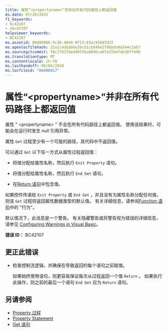 ```yaml
---
title: 属性“<propertyname>”并非在所有代码路径上都返回值
ms.date: 07/20/2015
f1_keywords:
- bc42107
- vbc42107
helpviewer_keywords:
- BC42107
ms.assetid: 06800966-9c3b-4844-9f13-83ac95607d32
ms.openlocfilehash: 21a1c4dbab6e26cd1cb848e270bbda9a544c2a67
ms.sourcegitcommit: f8c270376ed905f6a8896ce0fe25b4f4b38ff498
ms.translationtype: MT
ms.contentlocale: zh-CN
ms.lasthandoff: 06/04/2020
ms.locfileid: "84400417"
---
```

# <a name="property-propertyname-doesnt-return-a-value-on-all-code-paths"></a>属性“\<propertyname>”并非在所有代码路径上都返回值
属性 " \<propertyname> " 不会在所有代码路径上都返回值。 使用该结果时，可能会在运行时发生 null 引用异常。  
  
 属性 `Get` 过程至少有一个可能的路径，其代码中不返回值。  
  
 可以通过 `Get` 以下任一方式从属性过程返回值：  
  
- 将值分配给属性名称，然后执行 `Exit Property` 语句。  
  
- 将值分配给属性名称，然后执行 `End Get` 语句。  
  
- 在[Return 语句](../statements/return-statement.md)中包含值。  
  
 如果控件传递给 `Exit Property` 或 `End Get` ，并且没有为属性名称分配任何值，则该 `Get` 过程将返回属性数据类型的默认值。 有关详细信息，请参阅[Function 语句](../statements/function-statement.md)中的 "行为"。  
  
 默认情况下，此消息是一个警告。 有关隐藏警告或将警告视为错误的详细信息，请参见 [Configuring Warnings in Visual Basic](/visualstudio/ide/configuring-warnings-in-visual-basic)。  
  
 **错误 ID：** BC42107  
  
## <a name="to-correct-this-error"></a>更正此错误  
  
- 检查控制流逻辑，并确保在导致返回的每个语句之前赋值。  
  
     如果始终使用语句，则更容易保证每次从过程返回一个值 `Return` 。 如果执行此操作，则之前的最后一个语句 `End Get` 应为 `Return` 语句。  
  
## <a name="see-also"></a>另请参阅

- [Property 过程](../../programming-guide/language-features/procedures/property-procedures.md)
- [Property Statement](../statements/property-statement.md)
- [Get 语句](../statements/get-statement.md)
